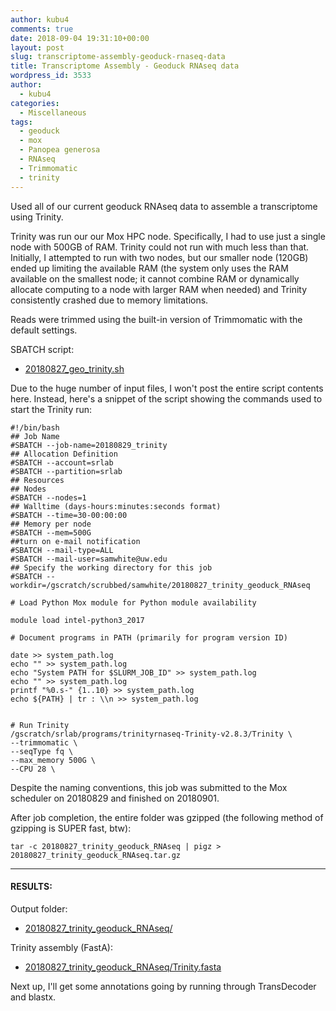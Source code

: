 ```yaml
---
author: kubu4
comments: true
date: 2018-09-04 19:31:10+00:00
layout: post
slug: transcriptome-assembly-geoduck-rnaseq-data
title: Transcriptome Assembly - Geoduck RNAseq data
wordpress_id: 3533
author:
  - kubu4
categories:
  - Miscellaneous
tags:
  - geoduck
  - mox
  - Panopea generosa
  - RNAseq
  - Trimmomatic
  - trinity
---
```


Used all of our current geoduck RNAseq data to assemble a transcriptome using Trinity.

Trinity was run our our Mox HPC node. Specifically, I had to use just a single node with 500GB of RAM. Trinity could not run with much less than that. Initially, I attempted to run with two nodes, but our smaller node (120GB) ended up limiting the available RAM (the system only uses the RAM available on the smallest node; it cannot combine RAM or dynamically allocate computing to a node with larger RAM when needed) and Trinity consistently crashed due to memory limitations.

Reads were trimmed using the built-in version of Trimmomatic with the default settings.

SBATCH script:





  * [20180827_geo_trinity.sh](https://owl.fish.washington.edu/Athaliana/20180827_trinity_geoduck_RNAseq/20180827_geo_trinity.sh)



Due to the huge number of input files, I won't post the entire script contents here. Instead, here's a snippet of the script showing the commands used to start the Trinity run:




    #!/bin/bash
    ## Job Name
    #SBATCH --job-name=20180829_trinity
    ## Allocation Definition
    #SBATCH --account=srlab
    #SBATCH --partition=srlab
    ## Resources
    ## Nodes
    #SBATCH --nodes=1
    ## Walltime (days-hours:minutes:seconds format)
    #SBATCH --time=30-00:00:00
    ## Memory per node
    #SBATCH --mem=500G
    ##turn on e-mail notification
    #SBATCH --mail-type=ALL
    #SBATCH --mail-user=samwhite@uw.edu
    ## Specify the working directory for this job
    #SBATCH --workdir=/gscratch/scrubbed/samwhite/20180827_trinity_geoduck_RNAseq

    # Load Python Mox module for Python module availability

    module load intel-python3_2017

    # Document programs in PATH (primarily for program version ID)

    date >> system_path.log
    echo "" >> system_path.log
    echo "System PATH for $SLURM_JOB_ID" >> system_path.log
    echo "" >> system_path.log
    printf "%0.s-" {1..10} >> system_path.log
    echo ${PATH} | tr : \\n >> system_path.log


    # Run Trinity
    /gscratch/srlab/programs/trinityrnaseq-Trinity-v2.8.3/Trinity \
    --trimmomatic \
    --seqType fq \
    --max_memory 500G \
    --CPU 28 \




Despite the naming conventions, this job was submitted to the Mox scheduler on 20180829 and finished on 20180901.

After job completion, the entire folder was gzipped (the following method of gzipping is SUPER fast, btw):



    tar -c 20180827_trinity_geoduck_RNAseq | pigz > 20180827_trinity_geoduck_RNAseq.tar.gz





* * *





#### RESULTS:



Output folder:





  * [20180827_trinity_geoduck_RNAseq/](https://owl.fish.washington.edu/Athaliana/20180827_trinity_geoduck_RNAseq/)



Trinity assembly (FastA):



  * [20180827_trinity_geoduck_RNAseq/Trinity.fasta](https://owl.fish.washington.edu/Athaliana/20180827_trinity_geoduck_RNAseq/Trinity.fasta)



Next up, I'll get some annotations going by running through TransDecoder and blastx.
